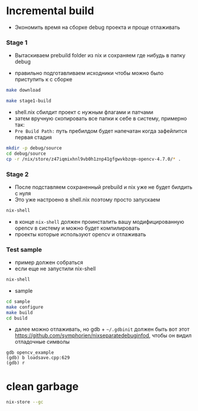 # Incremental build

- Экономить время на сборке debug проекта и проще отлаживать

### Stage 1

- Вытаскиваем prebuild folder из nix и сохраняем где нибудь в папку debug

- правильно подготавливаем исходники чтобы можно было приступить к с сборке

```bash
make download
```

```bash
make stage1-build
```

- shell.nix сбилдит проект с нужным флагами и патчами
- затем вручную скопировать все папки к себе в систему, примерно так:
- `Pre Build Path:` путь пребилдом будет напечатан когда зафейлится первая стадия

```bash
mkdir -p debug/source
cd debug/source
cp -r /nix/store/z47iqmixhnl9vb0h1znp41gfgwvkbzqm-opencv-4.7.0/* .
```

### Stage 2

- После подставляем сохраненный prebuild и nix уже не будет билдить с нуля
- Это уже настроено в shell.nix поэтому просто запускаем

```bash
nix-shell
```

- в конце `nix-shell` должен проинсталить вашу модифицированную opencv в систему и можно будет компилировать
- проекты которые используют opencv и отлаживать

### Test sample

- пример должен собраться
- если еще не запустили nix-shell

```bash
nix-shell
```
- sample

```bash
cd sample
make configure
make build
cd build
```
- далее можно отлаживать, но gdb + `~/.gdbinit` должен быть вот этот https://github.com/symphorien/nixseparatedebuginfod, чтобы он видил отладочные символы

```
gdb opencv_example
(gdb) b loadsave.cpp:629
(gdb) r
```

# clean garbage

```bash
nix-store --gc
```
